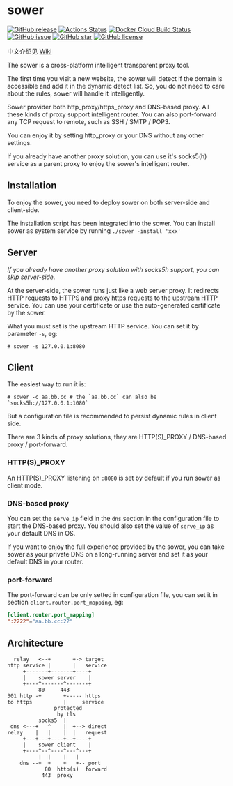 # sower
[![GitHub release](http://img.shields.io/github/release/wweir/sower.svg?style=popout)](https://github.com/wweir/sower/releases)
[![Actions Status](https://github.com/wweir/sower/workflows/Go/badge.svg)](https://github.com/wweir/sower/actions)
[![Docker Cloud Build Status](https://img.shields.io/docker/cloud/build/wweir/sower.svg?style=popout)](https://hub.docker.com/r/wweir/sower)
[![GitHub issue](https://img.shields.io/github/issues/wweir/sower.svg?style=popout)](https://github.com/wweir/sower/issues)
[![GitHub star](https://img.shields.io/github/stars/wweir/sower.svg?style=popout)](https://github.com/wweir/sower/stargazers)
[![GitHub license](https://img.shields.io/github/license/wweir/sower.svg?style=popout)](LICENSE)


中文介绍见 [Wiki](https://github.com/wweir/sower/wiki)

The sower is a cross-platform intelligent transparent proxy tool.

The first time you visit a new website, the sower will detect if the domain is accessible and add it in the dynamic detect list. So, you do not need to care about the rules, sower will handle it intelligently.

Sower provider both http_proxy/https_proxy and DNS-based proxy. All these kinds of proxy support intelligent router. You can also port-forward any TCP request to remote, such as SSH / SMTP / POP3.

You can enjoy it by setting http_proxy or your DNS without any other settings.

If you already have another proxy solution, you can use it's socks5(h) service as a parent proxy to enjoy the sower's intelligent router.


## Installation
To enjoy the sower, you need to deploy sower on both server-side and client-side.

The installation script has been integrated into the sower. You can install sower as system service by running `./sower -install 'xxx'`

## Server
*If you already have another proxy solution with socks5h support, you can skip server-side.*

At the server-side, the sower runs just like a web server proxy.
It redirects HTTP requests to HTTPS and proxy https requests to the upstream HTTP service.
You can use your certificate or use the auto-generated certificate by the sower.

What you must set is the upstream HTTP service. You can set it by parameter `-s`, eg:
``` shell
# sower -s 127.0.0.1:8080
```

## Client
The easiest way to run it is:
``` shell
# sower -c aa.bb.cc # the `aa.bb.cc` can also be `socks5h://127.0.0.1:1080`
```
But a configuration file is recommended to persist dynamic rules in client side.

There are 3 kinds of proxy solutions, they are HTTP(S)_PROXY / DNS-based proxy / port-forward.

### HTTP(S)_PROXY
An HTTP(S)_PROXY listening on `:8080` is set by default if you run sower as client mode.

### DNS-based proxy
You can set the `serve_ip` field in the `dns` section in the configuration file to start the DNS-based proxy. You should also set the value of `serve_ip` as your default DNS in OS.

If you want to enjoy the full experience provided by the sower, you can take sower as your private DNS on a long-running server and set it as your default DNS in your router.

### port-forward
The port-forward can be only setted in configuration file, you can set it in section `client.router.port_mapping`, eg:
``` toml
[client.router.port_mapping]
":2222"="aa.bb.cc:22"
```


## Architecture
```
  relay   <--+       +-> target
http service |       |   service
     +-------+-------+----+
     |    sower server    |
     +----^-------^-------+
          80     443
301 http -+       +----- https
to https          |     service
               protected
                by tls
          socks5  |
 dns <---+   ^    |  +--> direct
relay    |   |    |  |   request
     +---+---+----+--+----+
     |    sower client    |
     +----^--^----^---^---+
          |  |    |   |
    dns --+  +    +   +-- port
            80  http(s)  forward
           443  proxy
```
